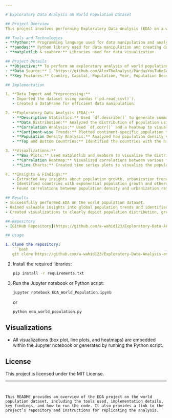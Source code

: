 ```yaml
---

# Exploratory Data Analysis on World Population Dataset

## Project Overview
This project involves performing Exploratory Data Analysis (EDA) on a world population dataset using Python. The goal of the analysis is to uncover insights, visualize population trends, and explore relationships between different features within the dataset.

## Tools and Technologies
- **Python:** Programming language used for data manipulation and analysis.
- **pandas:** Python library used for data manipulation and creating data frames.
- **matplotlib & seaborn:** Libraries used for data visualization.

## Project Details
- **Objective:** To perform an exploratory analysis of world population data, understand the distribution of population across different countries, and identify trends, correlations, and outliers.
- **Data Source:** [ "https://github.com/AlexTheAnalyst/PandasYouTubeSeries/blob/main/world_population.csv"]
- **Key Features:** Country, Capital, Population, Year, Population Density, Growth Rate, and more.

## Implementation

1. **Data Import and Preprocessing:**
   - Imported the dataset using pandas (`pd.read_csv()`).
   - Created a DataFrame for efficient data manipulation.

2. **Exploratory Data Analysis (EDA):**
   - **Descriptive Statistics:** Used `df.describe()` to generate summary statistics such as mean, median, and standard deviation for numerical columns.
   - **Data Distribution:** Analyzed the distribution of population using histograms and box plots to identify outliers and skewness.
   - **Correlation Analysis:** Used `df.corr()` and a heatmap to visualize correlations between variables such as population size, world population percentage, population density, and growth rate.
   - **Continent-wise Trends:** Plotted continent-specific population trends over time using line plots to visualize growth trends.
   - **Population Density Analysis:** Analyzed how population density varies across countries and regions.
   - **Top and Bottom Countries:** Identified the countries with the highest and lowest populations using sorting functions.

3. **Visualizations:**
   - **Box Plots:** Used matplotlib and seaborn to visualize the distribution of population, detecting any outliers or irregularities.
   - **Correlation Heatmap:** Visualized correlations between various features like population, area, growth rate and population density using seaborn's heatmap.
   - **Line Charts:** Created time series plots to visualize the population growth trends across different continents over the years.

4. **Insights & Findings:**
   - Extracted key insights about population growth, urbanization trends, and regional differences.
   - Identified countries with exponential population growth and others with stable or declining trends.
   - Found correlations between population density and urbanization rates in certain regions.

## Results
- Successfully performed EDA on the world population dataset.
- Gained valuable insights into global population trends and identified patterns and correlations between population features.
- Created visualizations to clearly depict population distribution, growth trends, and density variations.

## Repository
- [GitHub Repository](https://github.com/a-wahid123/Exploratory-Data-Analysis-on-World-Population-Dataset)

## Usage

1. Clone the repository:
   ```bash
   git clone https://github.com/a-wahid123/Exploratory-Data-Analysis-on-World-Population-Dataset.git
   ```

2. Install the required libraries:
   ```bash
   pip install -r requirements.txt
   ```

3. Run the Jupyter notebook or Python script:
   ```bash
   jupyter notebook EDA_World_Population.ipynb
   ```
   or
   ```bash
   python eda_world_population.py
   ```

## Visualizations
- All visualizations (box plot, line plots, and heatmaps) are embedded within the Jupyter notebook or generated by running the Python script.

## License
This project is licensed under the MIT License.

---
```


This README provides an overview of the EDA project on the world population dataset, including the tools used, implementation details, key findings, and how to run the code. It also provides a link to the project’s repository and instructions for replicating the analysis.
